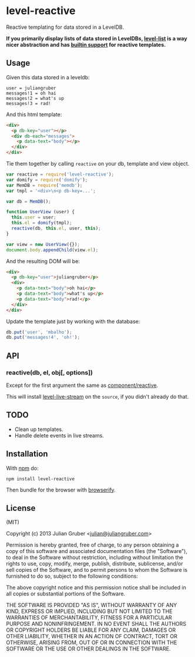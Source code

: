# level-reactive

Reactive templating for data stored in a LevelDB.

**If you primarily display lists of data stored in LevelDBs,
[level-list](https://github.com/juliangruber/level-list) is a way nicer abstraction
and has [builtin support](https://github.com/juliangruber/level-list/blob/master/example/reactive.js)
for reactive templates.**

## Usage

Given this data stored in a leveldb:

```
user = juliangruber
messages!1 = oh hai
messages!2 = what's up
messages!3 = rad!
```

And this html template:

```html
<div>
  <p db-key="user"></p>
  <div db-each="messages">
    <p data-text="body"></p>
  </div>
</div>
```

Tie them together by calling `reactive` on your db, template and view object.

```js
var reactive = require('level-reactive');
var domify = require('domify');
var MemDB = require('memdb');
var tmpl = '<div>\n<p db-key=...';

var db = MemDB();

function UserView (user) {
  this.user = user;
  this.el = domify(tmpl);
  reactive(db, this.el, user, this);
}

var view = new UserView({});
document.body.appendChild(view.el);
```

And the resulting DOM will be:

```html
<div>
  <p db-key="user">juliangruber</p>
  <div>
    <p data-text="body">oh hai</p>
    <p data-text="body">what's up</p>
    <p data-text="body">rad!</p>
  </div>
</div>
```

Update the template just by working with the database:

```js
db.put('user', 'mbalho');
db.put('messages!4', 'oh!');
```

## API

### reactive(db, el, obj[, options])

Except for the first argument the same as
[component/reactive](https://github.com/component/reactive).

This will install
[level-live-stream](https://github.com/dominictarr/level-live-stream) on the
`source`, if you didn't already do that.

## TODO

* Clean up templates.
* Handle delete events in live streams.

## Installation

With [npm](https://npmjs.org) do:

```
npm install level-reactive
```

Then bundle for the browser with
[browserify](https://github.com/substack/node-browserify).

## License

(MIT)

Copyright (c) 2013 Julian Gruber &lt;julian@juliangruber.com&gt;

Permission is hereby granted, free of charge, to any person obtaining a copy of
this software and associated documentation files (the "Software"), to deal in
the Software without restriction, including without limitation the rights to
use, copy, modify, merge, publish, distribute, sublicense, and/or sell copies
of the Software, and to permit persons to whom the Software is furnished to do
so, subject to the following conditions:

The above copyright notice and this permission notice shall be included in all
copies or substantial portions of the Software.

THE SOFTWARE IS PROVIDED "AS IS", WITHOUT WARRANTY OF ANY KIND, EXPRESS OR
IMPLIED, INCLUDING BUT NOT LIMITED TO THE WARRANTIES OF MERCHANTABILITY,
FITNESS FOR A PARTICULAR PURPOSE AND NONINFRINGEMENT. IN NO EVENT SHALL THE
AUTHORS OR COPYRIGHT HOLDERS BE LIABLE FOR ANY CLAIM, DAMAGES OR OTHER
LIABILITY, WHETHER IN AN ACTION OF CONTRACT, TORT OR OTHERWISE, ARISING FROM,
OUT OF OR IN CONNECTION WITH THE SOFTWARE OR THE USE OR OTHER DEALINGS IN THE
SOFTWARE.

